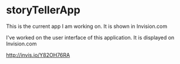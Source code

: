 # storyTellerApp
This is the current app I am working on. It is shown in Invision.com

I've worked on the user interface of this application.
It is displayed on Invision.com

http://invis.io/Y82OH76RA
